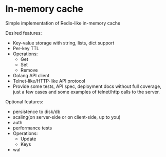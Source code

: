 # In-memory cache

Simple implementation of Redis-like in-memory cache

Desired features:
- Key-value storage with string, lists, dict support
- Per-key TTL
- Operations:
  - Get
  - Set
  - Remove
- Golang API client
- Telnet-like/HTTP-like API protocol
- Provide some tests, API spec, deployment docs without full coverage, just a few cases and some examples of telnet/http calls to the server.

Optional features:
- persistence to disk/db
- scaling(on server-side or on client-side, up to you)
- auth
- performance tests
- Operations:
  - Update
  - Keys
- wal